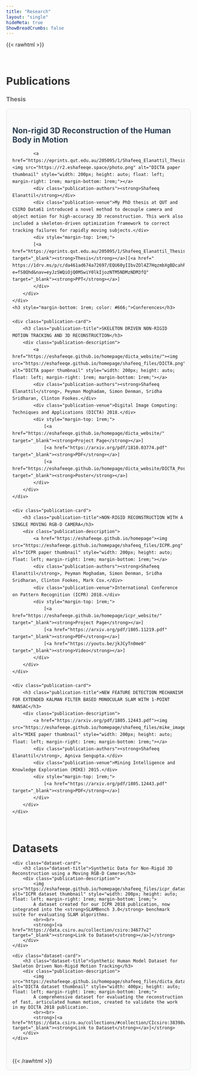 ```yaml
---
title: "Research"
layout: "single"
hideMeta: true
ShowBreadCrumbs: false
---
```


{{< rawhtml >}}
<style>
.research-section {
    margin: 1rem 0;
    padding: 1rem 0;
    border-bottom: 1px solid #e1e5e9;
}

.research-section:last-child {
    border-bottom: none;
}

.section-title {
    font-size: 1.8rem;
    font-weight: bold;
    margin-bottom: 1rem;
    color: #333;
}

.publication-card {
    margin-bottom: 1.5rem;
    padding: 1rem;
    border: 1px solid #e1e5e9;
    border-radius: 8px;
    background: #fafafa;
}

.publication-title {
    font-size: 1.3rem;
    font-weight: bold;
    margin-bottom: 0.5rem;
    color: #2c3e50;
}

.publication-meta {
    color: #666;
    margin-bottom: 1rem;
    font-style: italic;
}

.publication-authors {
    font-weight: 500;
    margin-bottom: 0.5rem;
}

.publication-venue {
    color: #007acc;
    font-weight: 500;
}

.publication-description {
    margin: 1rem 0;
    line-height: 1.6;
}

.image-grid {
    display: grid;
    grid-template-columns: repeat(auto-fit, minmax(200px, 1fr));
    gap: 1rem;
    margin: 1rem 0;
}

.image-grid img {
    width: 100%;
    height: auto;
    border-radius: 4px;
    border: 1px solid #ddd;
}

.dataset-card {
    margin-bottom: 1.5rem;
    padding: 1rem;
    border: 1px solid #e1e5e9;
    border-radius: 8px;
    background: #f8f9fa;
}

.dataset-title {
    font-size: 1.2rem;
    font-weight: bold;
    margin-bottom: 0.5rem;
    color: #2c3e50;
}

.download-link {
    display: inline-block;
    padding: 0.5rem 1rem;
    background: #007acc;
    color: white;
    text-decoration: none;
    border-radius: 4px;
    margin-top: 1rem;
}

.download-link:hover {
    background: #005a9e;
}

.type-badge {
    display: inline-block;
    padding: 0.2rem 0.6rem;
    background: #28a745;
    color: white;
    font-size: 0.8rem;
    border-radius: 12px;
    margin-right: 0.5rem;
}

.dataset-badge {
    background: #17a2b8;
}
</style>

<div class="research-section">
    <h2 class="section-title">Publications</h2>
    <h3 style="margin-bottom: 1rem; color: #666;">Thesis</h3>
    <div class="publication-card">
        <h3 class="publication-title">Non-rigid 3D Reconstruction of the Human Body in Motion</h3>
        <div class="publication-description">
        
            <a href="https://eprints.qut.edu.au/205095/1/Shafeeq_Elanattil_Thesis.pdf"><img src="https://r2.eshafeeqe.space/photo.png" alt="DICTA paper thumbnail" style="width: 200px; height: auto; float: left; margin-right: 1rem; margin-bottom: 1rem;"></a>
            <div class="publication-authors"><strong>Shafeeq Elanattil</strong></div>
            <div class="publication-venue">My PhD thesis at QUT and CSIRO Data61 introduced a novel method to decouple camera and object motion for high-accuracy 3D reconstruction. This work also included a skeleton-driven optimization framework to correct tracking failures for rapidly moving subjects.</div>
            <div style="margin-top: 1rem;">
            [<a href="https://eprints.qut.edu.au/205095/1/Shafeeq_Elanattil_Thesis.pdf" target="_blank"><strong>Thesis</strong></a>][<a href=" https://1drv.ms/p/c/da461ad674a72697/EQU60yIIbvZOl4Z7HqzmbXgBDcahFSutHdajZp4uBtNmWQ?e=fS8Qhd&nav=eyJzSWQiOjQ0MSwiY0lkIjozNTM5NDMzNDM3fQ" target="_blank"><strong>PPT</strong></a>]
            </div>
        </div>
    </div>
    <h3 style="margin-bottom: 1rem; color: #666;">Conferences</h3>

    <div class="publication-card">
        <h3 class="publication-title">SKELETON DRIVEN NON-RIGID MOTION TRACKING AND 3D RECONSTRUCTION</h3>
        <div class="publication-description">
            <a href="https://eshafeeqe.github.io/homepage/dicta_website/"><img src="https://eshafeeqe.github.io/homepage/shafeeq_files/DICTA.png" alt="DICTA paper thumbnail" style="width: 200px; height: auto; float: left; margin-right: 1rem; margin-bottom: 1rem;"></a>
            <div class="publication-authors"><strong>Shafeeq Elanattil</strong>, Peyman Moghadam, Simon Denman, Sridha Sridharan, Clinton Fookes.</div>
            <div class="publication-venue">Digital Image Computing: Techniques and Applications (DICTA) 2018.</div>
            <div style="margin-top: 1rem;">
                [<a href="https://eshafeeqe.github.io/homepage/dicta_website/" target="_blank"><strong>Project Page</strong></a>]
                [<a href="https://arxiv.org/pdf/1810.03774.pdf" target="_blank"><strong>PDF</strong></a>]
                [<a href="https://eshafeeqe.github.io/homepage/dicta_website/DICTA_Poster.pdf" target="_blank"><strong>Poster</strong></a>]
            </div>
        </div>
    </div>

    <div class="publication-card">
        <h3 class="publication-title">NON-RIGID RECONSTRUCTION WITH A SINGLE MOVING RGB-D CAMERA</h3>
        <div class="publication-description">
            <a href="https://eshafeeqe.github.io/homepage"><img src="https://eshafeeqe.github.io/homepage/shafeeq_files/ICPR.png" alt="ICPR paper thumbnail" style="width: 200px; height: auto; float: left; margin-right: 1rem; margin-bottom: 1rem;"></a>
            <div class="publication-authors"><strong>Shafeeq Elanattil</strong>, Peyman Moghadam, Simon Denman, Sridha Sridharan, Clinton Fookes, Mark Cox.</div>
            <div class="publication-venue">International Conference on Pattern Recognition (ICPR) 2018.</div>
            <div style="margin-top: 1rem;">
                [<a href="https://eshafeeqe.github.io/homepage/icpr_website/" target="_blank"><strong>Project Page</strong></a>]
                [<a href="https://arxiv.org/pdf/1805.11219.pdf" target="_blank"><strong>PDF</strong></a>]
                [<a href="https://youtu.be/jkJCyTn0me0" target="_blank"><strong>Video</strong></a>]
            </div>
        </div>
    </div>

    <div class="publication-card">
        <h3 class="publication-title">NEW FEATURE DETECTION MECHANISM FOR EXTENDED KALMAN FILTER BASED MONOCULAR SLAM WITH 1-POINT RANSAC</h3>
        <div class="publication-description">
            <a href="https://arxiv.org/pdf/1805.12443.pdf"><img src="https://eshafeeqe.github.io/homepage/shafeeq_files/mike_image.png" alt="MIKE paper thumbnail" style="width: 200px; height: auto; float: left; margin-right: 1rem; margin-bottom: 1rem;"></a>
            <div class="publication-authors"><strong>Shafeeq Elanattil</strong>, Agniva Sengupta.</div>
            <div class="publication-venue">Mining Intelligence and Knowledge Exploration (MIKE) 2015.</div>
            <div style="margin-top: 1rem;">
                [<a href="https://arxiv.org/pdf/1805.12443.pdf" target="_blank"><strong>PDF</strong></a>]
            </div>
        </div>
    </div>
</div>

<div class="research-section">
    <h2 class="section-title">Datasets</h2>

    <div class="dataset-card">
        <h3 class="dataset-title">Synthetic Data for Non-Rigid 3D Reconstruction using a Moving RGB-D Camera</h3>
        <div class="publication-description">
            <img src="https://eshafeeqe.github.io/homepage/shafeeq_files/icpr_dataset.png" alt="ICPR dataset thumbnail" style="width: 200px; height: auto; float: left; margin-right: 1rem; margin-bottom: 1rem;">
            A dataset created for our ICPR 2018 publication, now integrated into the <strong>SLAMBench 3.0</strong> benchmark suite for evaluating SLAM algorithms.
            <br><br>
            <strong>[<a href="https://data.csiro.au/collection/csiro:34677v2" target="_blank"><strong>Link to Dataset</strong></a>]</strong>
        </div>
    </div>

    <div class="dataset-card">
        <h3 class="dataset-title">Synthetic Human Model Dataset for Skeleton Driven Non-Rigid Motion Tracking</h3>
        <div class="publication-description">
            <img src="https://eshafeeqe.github.io/homepage/shafeeq_files/dicta_dataset.png" alt="DICTA dataset thumbnail" style="width: 400px; height: auto; float: left; margin-right: 1rem; margin-bottom: 1rem;">
            A comprehensive dataset for evaluating the reconstruction of fast, articulated human motion, created to validate the work in my DICTA 2018 publication.
            <br><br>
            <strong>[<a href="https://data.csiro.au/collections/#collection/CIcsiro:38398v1/DItrue" target="_blank"><strong>Link to Dataset</strong></a>]</strong>
        </div>
    </div>
</div>
{{< /rawhtml >}}